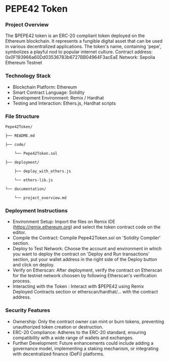 # PEPE42 Token

### Project Overview
The $PEPE42 token is an ERC-20 compliant token deployed on the Ethereum blockchain. It represents a fungible digital asset that can be used in various decentralized applications. The token's name, containing 'pepe', symbolizes a playful nod to popular internet culture. 
Contract address: 0x0F193966a60Dd03536783b6727BB04964F3acEaE
Network: Sepolia Ethereum Testnet

### Technology Stack
+ Blockchain Platform: Ethereum
+ Smart Contract Language: Solidity
+ Development Environment: Remix / Hardhat
+ Testing and Interaction: Ethers.js, Hardhat scripts

### File Structure
    Pepe42Token/

    ├── README.md

    ├── code/

        └── Pepe42Token.sol

    ├── deployment/

        ├── deploy_with_ethers.js

        └── ethers-lib.js

    └── documentation/

        └── project_overview.md


### Deployment Instructions
+ Environment Setup: Import the files on Remix IDE (https://remix.ethereum.org) and select the token contract code on the editor.
+ Compile the Contract: Compile Pepe42Token.sol on 'Solidity Compiler' section.
+ Deploy to Test Network: Choose the account and environment in which you want to deploy the contract on 'Deploy and Run transactions' section, put your wallet address in the right side of the Deploy button and click on deploy.
+ Verify on Etherscan: After deployment, verify the contract on Etherscan for the testnet network choosen by following Etherscan's verification process.
+ Interacting with the Token : Interact with $PEPE42 using Remix Deployed Contracts section or etherscan/hardhat/... with the contract address.
  
### Security Features
+ Ownership: Only the contract owner can mint or burn tokens, preventing unauthorized token creation or destruction.
+ ERC-20 Compliance: Adheres to the ERC-20 standard, ensuring compatibility with a wide range of wallets and exchanges.
+ Further Development: Future enhancements could include adding a governance model, implementing a staking mechanism, or integrating with decentralized finance (DeFi) platforms.
